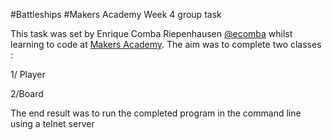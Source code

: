 #Battleships
#Makers Academy Week 4 group task

This task was set by Enrique Comba Riepenhausen [@ecomba](http://twitter.com/ecomba) whilst learning to code at [Makers Academy](http://www.makersacademy.com). The aim was to complete two classes :

1/ Player 

2/Board 

The end result was to run the completed program in the command line using a telnet server

